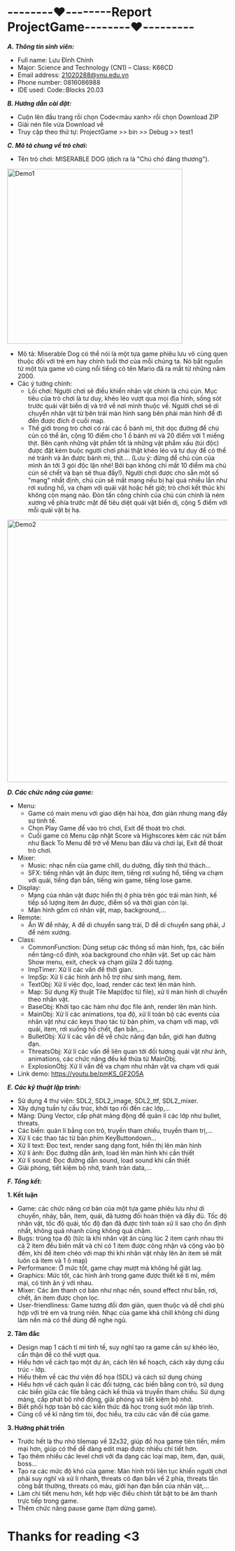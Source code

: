 # --------❤️--------Report ProjectGame--------❤️---------

***A. Thông tin sinh viên:***
  
  *	Full name: Lưu Đình Chính  
  *	Major: Science and Technology (CN1) – Class: K66CD  
  *	Email address: 21020288@vnu.edu.vn  
  *	Phone number: 0816086988  
  *	IDE used: Code::Blocks 20.03
  
***B. Hướng dẫn cài đặt:***

  * Cuộn lên đầu trang rồi chọn Code<màu xanh> rồi chọn Download ZIP
  * Giải nén file vừa Download về
  * Truy cập theo thứ tự: ProjectGame >> bin >> Debug >> test1

***C. Mô tả chung về trò chơi:***

  * Tên trò chơi: MISERABLE DOG (dịch ra là "Chú chó đáng thương").
  <img width="400" alt="Demo1" src="https://user-images.githubusercontent.com/96640478/170040667-82866042-3178-4d75-9884-0081f1729cba.png">
   
  * Mô tả: Miserable Dog có thể nói là một tựa game phiêu lưu vô cùng quen thuộc đối với trẻ em hay chính tuổi thơ của mỗi chúng ta. Nó bắt nguồn từ một tựa game vô cùng nổi tiếng có tên Mario đã ra mắt từ những năm 2000.
  * Các ý tưởng chính:
    - Lối chơi: Người chơi sẽ điều khiển nhân vật chính là chú cún. Mục tiêu của trò chơi là tư duy, khéo léo vượt qua mọi địa hình, sống sót trước quái vật biến dị và trở về nơi mình thuộc về. Người chơi sẽ di chuyển nhân vật từ bên trái màn hình sang bên phải màn hình để đi đến được đích ở cuối map. 
    - Thế giới trong trò chơi có rải các ổ bánh mì, thịt dọc đường để chú cún có thể ăn, cộng 10 điểm cho 1 ổ bánh mì và 20 điểm với 1 miếng thịt. Bên cạnh những vật phẩm tốt là những vật phẩm xấu (túi độc) được đặt kèm buộc người chơi phải thật khéo léo và tư duy để có thể né tránh và ăn được bánh mì, thịt.... (Lưu ý: đừng để chú cún của mình ăn tới 3 gói độc lận nhé! Bởi bạn không chỉ mất 10 điểm mà chú cún sẽ chết và bạn sẽ thua đấy!). Người chơi được cho sẵn một số "mạng" nhất định, chú cún sẽ mất mạng nếu bị hại quá nhiều lần như rơi xuống hố, va chạm với quái vật hoặc hết giờ; trò chơi kết thúc khi không còn mạng nào. Đòn tấn công chính của chú cún chính là ném xương về phía trước mặt để tiêu diệt quái vật biến dị, cộng 5 điểm với mỗi quái vật bị hạ.
<img width="600" alt="Demo2" src="https://user-images.githubusercontent.com/96640478/170085256-dc44cedf-e279-4eb3-9f98-7f33ecfc54b2.png">


***D. Các chức năng của game:***

  * Menu:
    - Game có main menu với giao diện hài hòa, đơn giản nhưng mang đầy sự tinh tế.
    - Chọn Play Game để vào trò chơi, Exit để thoát trò chơi.
    - Cuối game có Menu cập nhật Score và Highscores kèm các nút bấm như Back To Menu để trở về Menu ban đầu và chơi lại, Exit để thoát trò chơi. 
  * Mixer:
    - Music: nhạc nền của game chill, du dường, đầy tính thử thách...
    - SFX: tiếng nhân vật ăn được item, tiếng rơi xuống hố, tiếng va chạm với quái, tiếng đạn bắn, tiếng win game, tiếng lose game.
  * Display:
    - Mạng của nhân vật được hiển thị ở phía trên góc trái màn hình, kế tiếp số lượng item ăn được, điểm số và thời gian còn lại.
    - Màn hình gồm có nhân vật, map, background,...
  * Remote:
    - Ấn W để nhảy, A để di chuyển sang trái, D để di chuyển sang phải, J để ném xương.
  * Class:
    - CommonFunction: Dùng setup các thông số màn hình, fps, các biến nền tảng-cố định, xóa background cho nhân vật. Set up các hàm Show menu, exit, check va chạm giữa 2 đối tượng.
    - ImpTimer: Xử lí các vấn đề thời gian.
    - ImpSp: Xử lí các hình ảnh hỗ trợ như sinh mạng, item.
    - TextObj: Xử lí việc đọc, load, render các text lên màn hình.
    - Map: Sử dụng Kỹ thuật Tile Map(đọc từ file), xử lí màn hình di chuyển theo nhân vật.
    - BaseObj: Khởi tạo các hàm như đọc file ảnh, render lên màn hình.
    - MainObj: Xử lí các animations, tọa độ, xử lí toàn bộ các events của nhân vật như các keys thao tác từ bàn phím, va chạm với map, với quái, item, rơi xuống hố chết, đạn bắn,...
    - BulletObj: Xử lí các vấn đề về chức năng đạn bắn, giới hạn đường đạn.
    - ThreatsObj: Xử lí các vấn đề liên quan tới đối tượng quái vật như ảnh, animations, các chức năng đều kế thừa từ MainObj.
    - ExplosionObj: Xử lí vấn đề va chạm như nhân vật va chạm với quái
  * Link demo: https://youtu.be/pmKS_GF2O5A


 ***E. Các kỹ thuật lập trình:***
 
  * Sử dụng 4 thư viện: SDL2, SDL2_image, SDL2_ttf, SDL2_mixer.
  * Xây dựng tuần tự cấu trúc, khởi tạo rồi đến các lớp,...
  * Mảng: Dùng Vector, cấp phát mảng động để quản lí các lớp như bullet, threats.
  * Các biến: quản lí bằng con trỏ, truyền tham chiếu, truyền tham trị,...
  * Xử lí các thao tác từ bàn phím KeyButtondown...
  * Xử lí text: Đọc text, render sang dạng font, hiển thị lên màn hình
  * Xử lí ảnh: Đọc đường dẫn ảnh, load lên màn hình khi cần thiết
  * Xử lí sound: Đọc đường dẫn sound, load sound khi cần thiết
  * Giải phóng, tiết kiệm bộ nhớ, tránh tràn data,...

***F. Tổng kết:***

  **1. Kết luận**
  * Game: các chức năng cơ bản của một tựa game phiêu lưu như di chuyển, nhảy, bắn, item, quái, đã tương đối hoàn thiện và đầy đủ. Tốc độ nhân vật, tốc độ quái, tốc độ đạn đã được tính toán xử lí sao cho ổn định nhất, không quá nhanh cũng không quá chậm.
  * Bugs: trùng tọa độ (tức là khi nhân vật ăn cùng lúc 2 item cạnh nhau thì cả 2 item đều biến mất và chỉ có 1 item được công nhận và cộng vào bộ đếm, khi để item chéo với map thì khi nhân vật nhảy lên ăn item sẽ mất luôn cả item và 1 ô map)
  * Performance: Ở mức tốt, game chạy mượt mà không hề giật lag.
  * Graphics: Mức tốt, các hình ảnh trong game được thiết kế tỉ mỉ, mềm mại, có tính ăn ý với nhau.
  * Mixer: Các âm thanh cơ bản như nhạc nền, sound effect như bắn, rơi, chết, ăn item được chọn lọc.
  * User-friendliness: Game tương đối đơn giản, quen thuộc và dễ chơi phù hợp với trẻ em và trung niên. Nhạc của game khá chill không chỉ dùng làm nền mà có thể dùng để nghe ngủ.
  
  **2. Tâm đắc**
  * Design map 1 cách tỉ mỉ tinh tế, suy nghĩ tạo ra game cần sự khéo léo, cẩn thận để có thể vượt qua.
  * Hiểu hơn về cách tạo một dự án, cách lên kế hoạch, cách xây dựng cấu trúc - lớp.
  * Hiểu thêm về các thư viện đồ họa (SDL) và cách sử dụng chúng
  * Hiểu hơn về cách quản lí các đối tượng, các biến bằng con trỏ, sử dụng các biến giữa các file bằng cách kế thừa và truyền tham chiếu. Sử dụng mảng, cấp phát bộ nhớ động, giải phóng và tiết kiệm bộ nhớ.
  * Biết phối hợp toàn bộ các kiến thức đã học trong suốt môn lập trình.
  * Củng cố về kĩ năng tìm tòi, đọc hiểu, tra cứu các vấn đề của game.
  
  **3. Hướng phát triển**
  * Trước hết là thu nhỏ tilemap về 32x32, giúp đồ họa game tiên tiến, mềm mại hơn, giúp có thể dễ dàng edit map được nhiều chi tiết hơn.
  * Tạo thêm nhiều các level chơi với đa dạng các loại map, item, đạn, quái, boss...
  * Tạo ra các mức độ khó của game: Màn hình trôi liên tục khiến người chơi phải suy nghĩ và xử lí nhanh, threats có đạn bắn về 2 phía, threats tấn công bất thường, threats có máu, giới hạn đạn bắn của nhân vật,...
  * Làm chi tiết menu hơn, kết hợp việc điều chỉnh tắt bật to bé âm thanh trực tiếp trong game.
  * Thêm chức năng pause game (tạm dừng game).


# Thanks for reading <3


